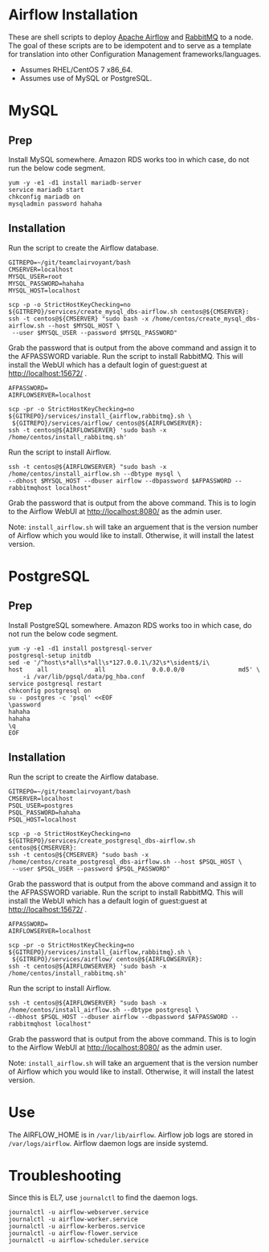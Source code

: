 # Airflow Installation

These are shell scripts to deploy [Apache Airflow](http://airflow.incubator.apache.org/) and [RabbitMQ](https://www.rabbitmq.com/) to a node.  The goal of these scripts are to be idempotent and to serve as a template for translation into other Configuration Management frameworks/languages.

* Assumes RHEL/CentOS 7 x86_64.
* Assumes use of MySQL or PostgreSQL.

# MySQL
## Prep

Install MySQL somewhere.  Amazon RDS works too in which case, do not run the below code segment.

```
yum -y -e1 -d1 install mariadb-server
service mariadb start
chkconfig mariadb on
mysqladmin password hahaha
```

## Installation

Run the script to create the Airflow database.
```
GITREPO=~/git/teamclairvoyant/bash
CMSERVER=localhost
MYSQL_USER=root
MYSQL_PASSWORD=hahaha
MYSQL_HOST=localhost

scp -p -o StrictHostKeyChecking=no ${GITREPO}/services/create_mysql_dbs-airflow.sh centos@${CMSERVER}:
ssh -t centos@${CMSERVER} "sudo bash -x /home/centos/create_mysql_dbs-airflow.sh --host $MYSQL_HOST \
 --user $MYSQL_USER --password $MYSQL_PASSWORD"
```

Grab the password that is output from the above command and assign it to the AFPASSWORD variable.
Run the script to install RabbitMQ.  This will install the WebUI which has a default login of guest:guest at [http://localhost:15672/](http://localhost:15672/) .
```
AFPASSWORD=
AIRFLOWSERVER=localhost

scp -pr -o StrictHostKeyChecking=no ${GITREPO}/services/install_{airflow,rabbitmq}.sh \
 ${GITREPO}/services/airflow/ centos@${AIRFLOWSERVER}:
ssh -t centos@${AIRFLOWSERVER} 'sudo bash -x /home/centos/install_rabbitmq.sh'
```

Run the script to install Airflow.
```
ssh -t centos@${AIRFLOWSERVER} "sudo bash -x /home/centos/install_airflow.sh --dbtype mysql \
--dbhost $MYSQL_HOST --dbuser airflow --dbpassword $AFPASSWORD --rabbitmqhost localhost"
```
Grab the password that is output from the above command.  This is to login to the Airflow WebUI at [http://localhost:8080/](http://localhost:8080/) as the admin user.

Note: `install_airflow.sh` will take an arguement that is the version number of Airflow which you would like to install.  Otherwise, it will install the latest version.

# PostgreSQL
## Prep

Install PostgreSQL somewhere.  Amazon RDS works too in which case, do not run the below code segment.

```
yum -y -e1 -d1 install postgresql-server
postgresql-setup initdb
sed -e '/^host\s*all\s*all\s*127.0.0.1\/32\s*\sident$/i\
host    all             all             0.0.0.0/0               md5' \
    -i /var/lib/pgsql/data/pg_hba.conf
service postgresql restart
chkconfig postgresql on
su - postgres -c 'psql' <<EOF
\password
hahaha
hahaha
\q
EOF
```

## Installation

Run the script to create the Airflow database.
```
GITREPO=~/git/teamclairvoyant/bash
CMSERVER=localhost
PSQL_USER=postgres
PSQL_PASSWORD=hahaha
PSQL_HOST=localhost

scp -p -o StrictHostKeyChecking=no ${GITREPO}/services/create_postgresql_dbs-airflow.sh centos@${CMSERVER}:
ssh -t centos@${CMSERVER} "sudo bash -x /home/centos/create_postgresql_dbs-airflow.sh --host $PSQL_HOST \
 --user $PSQL_USER --password $PSQL_PASSWORD"
```

Grab the password that is output from the above command and assign it to the AFPASSWORD variable.
Run the script to install RabbitMQ.  This will install the WebUI which has a default login of guest:guest at [http://localhost:15672/](http://localhost:15672/) .
```
AFPASSWORD=
AIRFLOWSERVER=localhost

scp -pr -o StrictHostKeyChecking=no ${GITREPO}/services/install_{airflow,rabbitmq}.sh \
 ${GITREPO}/services/airflow/ centos@${AIRFLOWSERVER}:
ssh -t centos@${AIRFLOWSERVER} 'sudo bash -x /home/centos/install_rabbitmq.sh'
```

Run the script to install Airflow.
```
ssh -t centos@${AIRFLOWSERVER} "sudo bash -x /home/centos/install_airflow.sh --dbtype postgresql \
--dbhost $PSQL_HOST --dbuser airflow --dbpassword $AFPASSWORD --rabbitmqhost localhost"
```
Grab the password that is output from the above command.  This is to login to the Airflow WebUI at [http://localhost:8080/](http://localhost:8080/) as the admin user.

Note: `install_airflow.sh` will take an arguement that is the version number of Airflow which you would like to install.  Otherwise, it will install the latest version.

# Use

The AIRFLOW_HOME is in `/var/lib/airflow`.  Airflow job logs are stored in `/var/logs/airflow`.  Airflow daemon logs are inside systemd.

# Troubleshooting

Since this is EL7, use `journalctl` to find the daemon logs.
```
journalctl -u airflow-webserver.service
journalctl -u airflow-worker.service
journalctl -u airflow-kerberos.service
journalctl -u airflow-flower.service
journalctl -u airflow-scheduler.service
```

